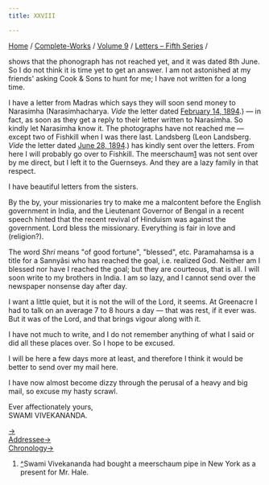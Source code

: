 ```yaml
---
title: XXVIII

---
```



[Home](../../../index.htm) / [Complete-Works](../../complete_works.htm)
/ [Volume 9](../volume_9_contents.htm) / [Letters – Fifth
Series](letters_fifth_series_contents.htm) /

 shows that the phonograph has not reached yet,
and it was dated 8th June. So I do not think it is time yet to get an
answer. I am not astonished at my friends' asking Cook & Sons to hunt
for me; I have not written for a long time.

I have a letter from Madras which says they will soon send money to
Narasimha (Narasimhacharya. *Vide* the letter dated [February 14,
1894](009_mother.htm).) — in fact, as soon as they get a reply to their
letter written to Narasimha. So kindly let Narasimha know it. The
photographs have not reached me — except two of Fishkill when I was
there last. Landsberg (Leon Landsberg. *Vide* the letter dated [June 28,
1894](022_mother.htm).) has kindly sent over the letters. From here I
will probably go over to Fishkill. The meerschaum[1](#fn1) was not sent
over by me direct, but I left it to the Guernseys. And they are a lazy
family in that respect.

I have beautiful letters from the sisters.

By the by, your missionaries try to make me a malcontent before the
English government in India, and the Lieutenant Governor of Bengal in a
recent speech hinted that the recent revival of Hinduism was against the
government. Lord bless the missionary. Everything is fair in love and
(religion?).

The word *Shri* means "of good fortune", "blessed", etc. Paramahamsa is
a title for a Sannyâsi who has reached the goal, i.e. realized God.
Neither am I blessed nor have I reached the goal; but they are
courteous, that is all. I will soon write to my brothers in India. I am
so lazy, and I cannot send over the newspaper nonsense day after day.

I want a little quiet, but it is not the will of the Lord, it seems. At
Greenacre I had to talk on an average 7 to 8 hours a day — that was
rest, if it ever was. But it was of the Lord, and that brings vigour
along with it.

I have not much to write, and I do not remember anything of what I said
or did all these places over. So I hope to be excused.

I will be here a few days more at least, and therefore I think it would
be better to send over my mail here.

I have now almost become dizzy through the perusal of a heavy and big
mail, so excuse my hasty scrawl.

Ever affectionately yours,  
SWAMI VIVEKANANDA.

[→](029_mother.htm)  
[Addressee→](029_mother.htm)  
[Chronology→](029_mother.htm)



1.  [^](#fn1_1)Swami Vivekananda had bought a meerschaum pipe in New
    York as a present for Mr. Hale.
